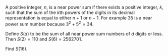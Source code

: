 A positive integer, $n$, is a near power sum if there exists a positive integer, $k$, such that the sum of the $k$th powers of the digits in its decimal representation is equal to either $n+1$ or $n-1$. For example $35$ is a near power sum number because $3^2+5^2 = 34$.


Define $S(d)$ to be the sum of all near power sum numbers of $d$ digits or less. 
Then $S(2) = 110$ and $S(6) = 2562701$.


Find $S(16)$.